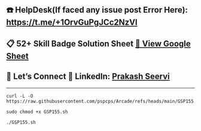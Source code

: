 


## ☎️ HelpDesk(If faced any issue post Error Here): https://t.me/+1OrvGuPgJCc2NzVl

## 📋 52+ Skill Badge Solution Sheet [📄 View Google Sheet](https://docs.google.com/spreadsheets/d/1UY1yh_xCRGealyBqSAejjkBSdgjqEj5M_XIQmveGJnU/edit?gid=0#gid=0)


## 🔗 Let’s Connect 👤 **LinkedIn**: [Prakash Seervi](https://www.linkedin.com/in/prakashseervi63/)


---
```
curl -L -O https://raw.githubusercontent.com/pspcps/Arcade/refs/heads/main/GSP155.sh

sudo chmod +x GSP155.sh

./GSP155.sh
```

